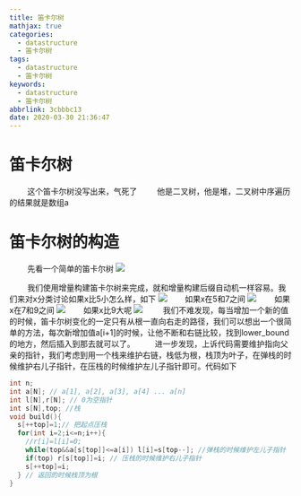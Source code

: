 ```yaml
---
title: 笛卡尔树
mathjax: true
categories:
  - datastructure
  - 笛卡尔树
tags:
  - datastructure
  - 笛卡尔树
keywords:
  - datastructure
  - 笛卡尔树
abbrlink: 3cbbbc13
date: 2020-03-30 21:36:47
---
```


# 笛卡尔树
&emsp;&emsp; 这个笛卡尔树没写出来，气死了
&emsp;&emsp; 他是二叉树，他是堆，二叉树中序遍历的结果就是数组a

# 笛卡尔树的构造
&emsp;&emsp; 先看一个简单的笛卡尔树
![](/images/笛卡尔树/笛卡尔树.png)
<!---more-->
&emsp;&emsp; 我们使用增量构建笛卡尔树来完成，就和增量构建后缀自动机一样容易。我们来对x分类讨论如果x比5小怎么样，如下
![](/images/笛卡尔树/笛卡尔树x<5.png)
&emsp;&emsp;如果x在5和7之间
![](/images/笛卡尔树/笛卡尔树x>5<7.png)
&emsp;&emsp;如果x在7和9之间
![](/images/笛卡尔树/笛卡尔树x>7<9.png)
&emsp;&emsp;如果x比9大呢
![](/images/笛卡尔树/笛卡尔树x>9.png)
&emsp;&emsp; 我们不难发现，每当增加一个新的值的时候，笛卡尔树变化的一定只有从根一直向右走的路径，我们可以想出一个很简单的方法，每次新增加值a[i+1]的时候，让他不断和右链比较，找到lower_bound的地方，然后插入到那去就可以了。
&emsp;&emsp; 进一步发现，上诉代码需要维护指向父亲的指针，我们考虑到用一个栈来维护右链，栈低为根，栈顶为叶子，在弹栈的时候维护右儿子指针，在压栈的时候维护左儿子指针即可。代码如下
```cpp
int n;
int a[N]; // a[1], a[2], a[3], a[4] ... a[n]
int l[N],r[N]; // 0为空指针
int s[N],top; //栈
void build(){
  s[++top]=1;// 把起点压栈
  for(int i=2;i<=n;i++){
    //r[i]=l[i]=0;
    while(top&&a[s[top]]<=a[i]) l[i]=s[top--]; //弹栈的时候维护左儿子指针
    if(top) r[s[top]]=i; // 压栈的时候维护右儿子指针
    s[++top]=i;
  } // 返回的时候栈顶为根
}

```
